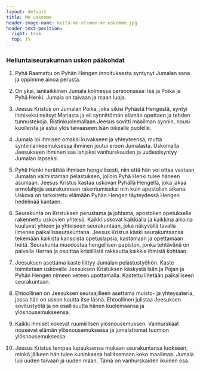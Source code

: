 ```yaml
---
layout: default
title: Me uskomme
header-image-name: keita-me-olemme-me-uskomme.jpg
header-text-position:
  right: true
  top: 1%
---
```

### Helluntaiseurakunnan uskon pääkohdat

1. Pyhä Raamattu on Pyhän Hengen innoituksesta syntynyt Jumalan sana ja oppimme ainoa perusta.

2. On yksi, iankaikkinen Jumala kolmessa persoonassa: Isä ja Poika ja Pyhä Henki. Jumala on taivaan ja maan luoja.

3. Jeesus Kristus on Jumalan Poika, joka sikisi Pyhästä Hengestä, syntyi ihmiseksi neitsyt Mariasta ja eli synnittömän elämän opettaen ja tehden tunnustekoja. Ristinkuolemallaan Jeesus sovitti maailman synnin, nousi kuolleista ja astui ylös taivaaseen Isän oikealle puolelle.

4. Jumala loi ihmisen omaksi kuvakseen ja yhteyteensä, mutta syntiinlankeemuksessa ihminen joutui eroon Jumalasta. Uskomalla Jeesukseen ihminen saa lahjaksi vanhurskauden ja uudestisyntyy Jumalan lapseksi.

5. Pyhä Henki herättää ihmisen hengellisesti, niin että hän voi ottaa vastaan Jumalan valmistaman pelastuksen, jolloin Pyhä Henki tulee häneen asumaan. Jeesus Kristus kastaa uskovan Pyhällä Hengellä, joka jakaa armolahjoja seurakunnaan rakentumiseksi niin kuin apostolien aikana. Uskova on tarkoitettu elämään Pyhän Hengen täyteydessä Hengen hedelmää kantaen.

6. Seurakunta on Kristuksen perustama ja johtama, apostolien opetukselle rakennettu uskovien yhteisö. Kaikki uskovat kaikkialla ja kaikkina aikoina kuuluvat yhteen ja yhteiseen seurakuntaan, joka näkyvällä tavalla ilmenee paikallisseurakuntana. Jeesus Kristus käski seurakuntaansa tekemään kaikista kansoista opetuslapsia, kastamaan ja opettamaan heitä. Seurakunta muodostaa hengellisen papiston, jonka tehtävänä on palvella Herraa ja osoittaa kristillistä rakkautta kaikkia ihmisiä kohtaan.

7. Jeesuksen asettama kaste liittyy Jumalan pelastustyöhön. Kaste toimitetaan uskovalle Jeesuksen Kristuksen käskystä Isän ja Pojan ja Pyhän Hengen nimeen veteen upottamalla. Kastettu liitetään paikalliseen seurakuntaan.

8. Ehtoollinen on Jeesuksen seuraajilleen asettama muisto- ja yhteysateria, jossa hän on uskon kautta itse läsnä. Ehtoollinen julistaa Jeesuksen sovitustyötä ja on osallisuutta hänen kuolemaansa ja ylösnousemukseensa.

9. Kaikki ihmiset kokevat ruumiillisen ylösnousemuksen. Vanhurskaat nousevat elämän ylösnousemuksessa ja jumalattomat tuomion ylösnousemuksessa.

10. Jeesus Kristus tempaa lupauksensa mukaan seurakuntansa luokseen, minkä jälkeen hän tulee kuninkaana hallitsemaan koko maailmaa. Jumala luo uuden taivaan ja uuden maan. Tämä on vanhurskaiden ikuinen osa.